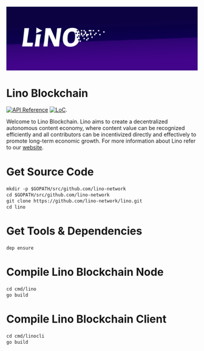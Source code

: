 ![banner](docs/graphics/banner.png)

# Lino Blockchain

[![API Reference](https://godoc.org/github.com/cosmos/cosmos-sdk?status.svg
)](https://docs.google.com/document/d/1Ytd57axPfJ13TSGVU_Yykv8ijW_VuWtx1s79ny6i5M8)
[![LoC](https://tokei.rs/b1/github/lino-network/lino)](https://github.com/lino-network/lino).

Welcome to Lino Blockchain. Lino aims to create a decentralized autonomous content economy, where content value can be recognized efficiently and all contributors can be incentivized directly and effectively to promote long-term economic growth. For more information about Lino refer to our [website](https://lino.network/).


# Get Source Code

    mkdir -p $GOPATH/src/github.com/lino-network
    cd $GOPATH/src/github.com/lino-network
    git clone https://github.com/lino-network/lino.git
    cd lino

# Get Tools & Dependencies

    dep ensure

# Compile Lino Blockchain Node

    cd cmd/lino
    go build


# Compile Lino Blockchain Client

    cd cmd/linocli
    go build

